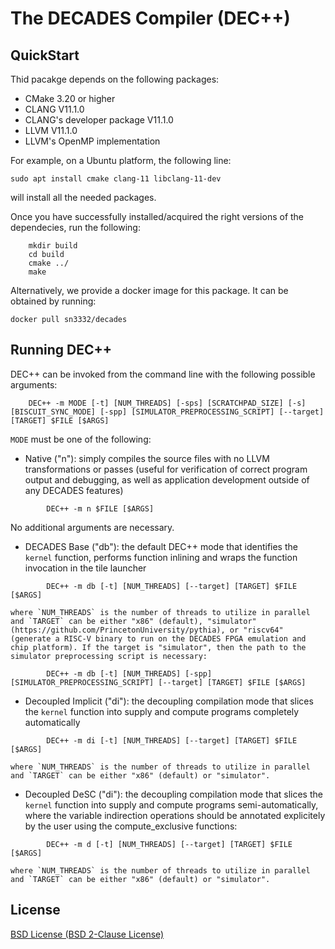 # The DECADES Compiler (DEC++)

## QuickStart 

Thid pacakge depends on the following packages:

* CMake 3.20 or higher
* CLANG V11.1.0 
* CLANG's developer package V11.1.0
* LLVM V11.1.0 
* LLVM's OpenMP implementation 

For example, on a Ubuntu platform, the following line:

```console
sudo apt install cmake clang-11 libclang-11-dev
````

will install all the needed packages. 


Once you have successfully installed/acquired the right versions of the dependecies, run the following:

```console
    mkdir build
    cd build
    cmake ../
    make
```

Alternatively, we provide a docker image for this package. It can be obtained by running:

```console
docker pull sn3332/decades
```




Running DEC++
-----

DEC++ can be invoked from the command line with the following possible arguments:

```console
    DEC++ -m MODE [-t] [NUM_THREADS] [-sps] [SCRATCHPAD_SIZE] [-s] [BISCUIT_SYNC_MODE] [-spp] [SIMULATOR_PREPROCESSING_SCRIPT] [--target] [TARGET] $FILE [$ARGS]
```

`MODE` must be one of the following:

- Native ("n"): simply compiles the source files with no LLVM transformations or passes (useful for verification of correct program output and debugging, as well as application development outside of any DECADES features)

```console
        DEC++ -m n $FILE [$ARGS]
```

No additional arguments are necessary.

- DECADES Base ("db"): the default DEC++ mode that identifies the `kernel` function, performs function inlining and wraps the function invocation in the tile launcher

```console
        DEC++ -m db [-t] [NUM_THREADS] [--target] [TARGET] $FILE [$ARGS]
```
    where `NUM_THREADS` is the number of threads to utilize in parallel and `TARGET` can be either "x86" (default), "simulator" (https://github.com/PrincetonUniversity/pythia), or "riscv64" (generate a RISC-V binary to run on the DECADES FPGA emulation and chip platform). If the target is "simulator", then the path to the simulator preprocessing script is necessary:

```console
        DEC++ -m db [-t] [NUM_THREADS] [-spp] [SIMULATOR_PREPROCESSING_SCRIPT] [--target] [TARGET] $FILE [$ARGS]
```

- Decoupled Implicit ("di"): the decoupling compilation mode that slices the `kernel` function into supply and compute programs completely automatically

```console
        DEC++ -m di [-t] [NUM_THREADS] [--target] [TARGET] $FILE [$ARGS]
```

    where `NUM_THREADS` is the number of threads to utilize in parallel and `TARGET` can be either "x86" (default) or "simulator".
 - Decoupled DeSC ("di"): the decoupling compilation mode that slices the `kernel` function into supply and compute programs semi-automatically, where the variable indirection operations should be annotated explicitely by the user using the compute_exclusive functions:  

```console
        DEC++ -m d [-t] [NUM_THREADS] [--target] [TARGET] $FILE [$ARGS]
```

    where `NUM_THREADS` is the number of threads to utilize in parallel and `TARGET` can be either "x86" (default) or "simulator".
 

## License

  [BSD License (BSD 2-Clause License)](BSD-License.txt)
